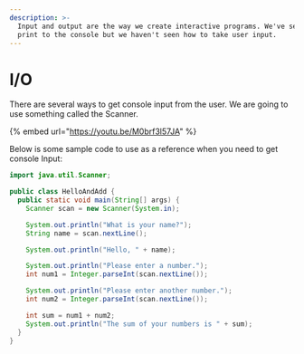 ```yaml
---
description: >-
  Input and output are the way we create interactive programs. We've seen how to
  print to the console but we haven't seen how to take user input.
---
```


# I/O

There are several ways to get console input from the user. We are going to use something called the Scanner.  

{% embed url="https://youtu.be/M0brf3l57JA" %}

Below is some sample code to use as a reference when you need to get console Input: 

```java
import java.util.Scanner;

public class HelloAndAdd {
  public static void main(String[] args) {
    Scanner scan = new Scanner(System.in);

    System.out.println("What is your name?");
    String name = scan.nextLine();

    System.out.println("Hello, " + name);

    System.out.println("Please enter a number.");
    int num1 = Integer.parseInt(scan.nextLine());

    System.out.println("Please enter another number.");
    int num2 = Integer.parseInt(scan.nextLine());

    int sum = num1 + num2;
    System.out.println("The sum of your numbers is " + sum);
  }
}
```

